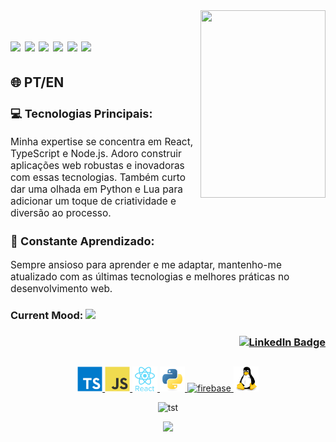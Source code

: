 <div>
  <img align="right" img src="https://i.pinimg.com/564x/81/e4/ba/81e4ba379c5993457c32f413c29b7ca9.jpg" width="200" height="300">
  
</div>
<h1><img src="https://88by31.neocities.org/misc/iwishicouldgobackintime.gif">
  <img src="https://88by31.neocities.org/misc/2020SUCKS.png">
  <img src="https://88by31.neocities.org/misc/education.png">
  <img src="https://88by31.neocities.org/web/dumbass.gif">
  <img src="https://88by31.neocities.org/web/hicolor.gif">
  <img src="https://88by31.neocities.org/music/plasticlove.png">
  </h2>
<h2>🌐 PT/EN </h2>
<div style="font-size: 1.1em;">
  <h3>💻 Tecnologias Principais:</h3>
Minha expertise se concentra em React, TypeScript e Node.js. Adoro construir aplicações web robustas e inovadoras com essas tecnologias. Também curto dar uma olhada em Python e Lua para adicionar um toque de criatividade e diversão ao processo.
</div>
<div style="font-size: 1.1em;">
  <h3>🚀 Constante Aprendizado:</h3> Sempre ansioso para aprender e me adaptar, mantenho-me atualizado com as últimas tecnologias e melhores práticas no desenvolvimento web.
</div>


  
<p align="right">
<h3>Current Mood:  <img height="50" src="https://64.media.tumblr.com/c61acdffa2df96f00669bfdba3cc0aa2/1e7eaecd1d53670e-ef/s400x600/129bd914aa9eca3d79e98c1f91cdcbed592432a3.jpg" /> <h3/>
</p>
<p align="right">
<a align="right" href="https://www.linkedin.com/in/daniel-kondlatsch/">
    <img src="https://img.shields.io/badge/LinkedIn-blue?style=for-the-badge&logo=linkedin&logoColor=white" alt="LinkedIn Badge"/>
  </a>
  </p>


##




##


<p align="center"> <a href="https://www.typescriptlang.org/" target="_blank" rel="noreferrer"> <img src="https://raw.githubusercontent.com/devicons/devicon/master/icons/typescript/typescript-original.svg" alt="typescript" width="40" height="40"/> </a> <a href="https://developer.mozilla.org/en-US/docs/Web/JavaScript" target="_blank" rel="noreferrer"> <img src="https://raw.githubusercontent.com/devicons/devicon/master/icons/javascript/javascript-original.svg" alt="javascript" width="40" height="40"/> </a> <a href="https://reactjs.org/" target="_blank" rel="noreferrer"> <img src="https://raw.githubusercontent.com/devicons/devicon/master/icons/react/react-original-wordmark.svg" alt="react" width="40" height="40"/> </a> <a href="https://www.python.org" target="_blank" rel="noreferrer"> <img src="https://raw.githubusercontent.com/devicons/devicon/master/icons/python/python-original.svg" alt="python" width="40" height="40"/> </a> <a href="https://firebase.google.com/" target="_blank" rel="noreferrer"> <img src="https://www.vectorlogo.zone/logos/firebase/firebase-icon.svg" alt="firebase" width="40" height="40"/> </a> <a href="https://www.linux.org/" target="_blank" rel="noreferrer"> <img src="https://raw.githubusercontent.com/devicons/devicon/master/icons/linux/linux-original.svg" alt="linux" width="40" height="40"/> </a> </p>

<p align="center">
<img height="65" src="https://i.imgur.com/GQRcK5r.jpg"
alt="tst" />
<p/>
<p align="center">
<img src="https://i.imgur.com/0S71XeR.gif" />
<p/>
